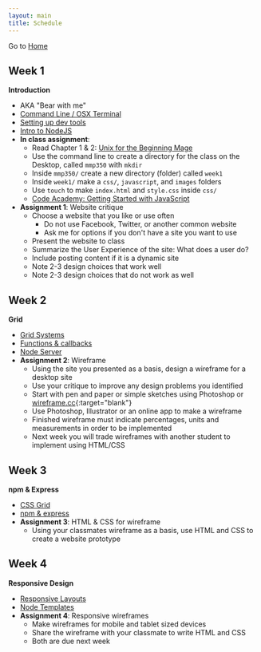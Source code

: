 ```yaml
---
layout: main
title: Schedule
---
```


Go to [Home](index.html)

## Week 1
**Introduction**
- AKA "Bear with me"
- [Command Line / OSX Terminal](notes/unix/)
- [Setting up dev tools](notes/node/setup/)
- [Intro to NodeJS](notes/node/intro/)
- **In class assignment**:
	- Read Chapter 1 & 2: <a href="http://unixmages.com/ufbm.pdf" target="blank">Unix for the Beginning Mage</a>
	- Use the command line to create a directory for the class on the Desktop, called `mmp350` with `mkdir`
	- Inside `mmp350/` create a new directory (folder) called `week1`
	- Inside `week1/` make a `css/`, `javascript`, and `images` folders 
	- Use `touch` to make `index.html` and `style.css` inside `css/`
	- <a href="https://www.codecademy.com/courses/getting-started-v2/0/1" target="blank">Code Academy: Getting Started with JavaScript</a>
- **Assignment 1**: Website critique
	- Choose a website that you like or use often
		- Do not use Facebook, Twitter, or another common website
		- Ask me for options if you don't have a site you want to use
	- Present the website to class
	- Summarize the User Experience of the site: What does a user do?
	- Include posting content if it is a dynamic site
	- Note 2-3 design choices that work well
	- Note 2-3 design choices that do not work as well

## Week 2
**Grid**
- [Grid Systems](notes/grid/)
- [Functions & callbacks](notes/node/functions/)
- [Node Server](notes/node/server/)
- **Assignment 2**: Wireframe
	- Using the site you presented as a basis, design a wireframe for a desktop site
	- Use your critique to improve any design problems you identified
	- Start with pen and paper or simple sketches using Photoshop or [wireframe.cc](https://wireframe.cc/){:target="blank"}
	- Use Photoshop, Illustrator or an online app to make a wireframe
	- Finished wireframe must indicate percentages, units and measurements in order to be implemented
	- Next week you will trade wireframes with another student to implement using HTML/CSS

## Week 3
**npm & Express**
- [CSS Grid](notes/grid/css/)
- [npm & express](notes/node/frameworks/)
- **Assignment 3**: HTML & CSS for wireframe
	- Using your classmates wireframe as a basis, use HTML and CSS to create a website prototype

## Week 4
**Responsive Design**
- [Responsive Layouts](notes/responsive/)
- [Node Templates](notes/node/template)
- **Assignment 4**: Responsive wireframes
	- Make wireframes for mobile and tablet sized devices
	- Share the wireframe with your classmate to write HTML and CSS
	- Both are due next week


<!-- 

node: conditionals, loops, arrays, objects, db

week	| topics					| assignments		
1		intro to node				web critique / analysis
2		grids						wireframe
		setting up node server
		functions/callbacks
3		css grid, flexbox			html and css for wireframe
		set up npm, express etc
4		responsive design			wireframe for mobile
5		reponsive css, sass			html/css for moile
6		typography
7		color
8		
9
10
11
12
13
14
15

old assignment sequence

website crit
portfolio site map
portfolio wireframe
rest of wireframes
foundation for html css
typography pairings
color (lecture)
midterm html css 
final
 -->